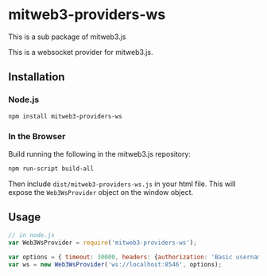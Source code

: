 # mitweb3-providers-ws

This is a sub package of mitweb3.js

This is a websocket provider for mitweb3.js.

## Installation

### Node.js

```bash
npm install mitweb3-providers-ws
```

### In the Browser

Build running the following in the mitweb3.js repository:

```bash
npm run-script build-all
```

Then include `dist/mitweb3-providers-ws.js` in your html file.
This will expose the `Web3WsProvider` object on the window object.


## Usage

```js
// in node.js
var Web3WsProvider = require('mitweb3-providers-ws');

var options = { timeout: 30000, headers: {authorization: 'Basic username:password'} } // set a custom timeout at 30 seconds, and credentials (you can also add the credentials to the URL: ws://username:password@localhost:8546)
var ws = new Web3WsProvider('ws://localhost:8546', options);
```

